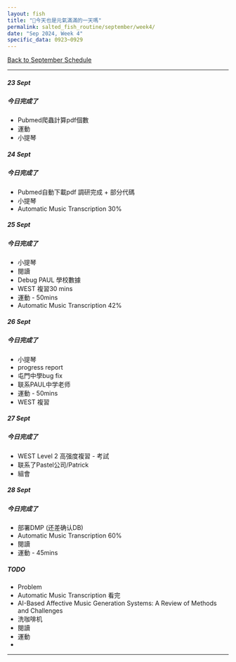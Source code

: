 ```yaml
---
layout: fish
title: "🎐今天也是元氣滿滿的一天嗎"
permalink: salted_fish_routine/september/week4/
date: "Sep 2024, Week 4"
specific_data: 0923~0929
---
```



<a href="{{ '/salted_fish_routine/september/' | relative_url }}">Back to September Schedule</a>


---

##### 23 Sept

##### 今日完成了
 -  Pubmed爬蟲計算pdf個數
 -  運動
 -  小提琴
  



##### 24 Sept


##### 今日完成了
 -  Pubmed自動下載pdf 調研完成 + 部分代碼
 -  小提琴 
 -  Automatic Music Transcription 30%


##### 25 Sept

##### 今日完成了
 -  小提琴 
 -  閱讀
 -  Debug PAUL 學校數據
 -  WEST 複習30 mins  
 -  運動 - 50mins
 -  Automatic Music Transcription 42%


##### 26 Sept



##### 今日完成了
 -  小提琴 
 -  progress report
 -  屯門中學bug fix 
 -  联系PAUL中学老师
 -  運動 - 50mins
 -  WEST 複習 


##### 27 Sept

##### 今日完成了
 -  WEST Level 2 高强度複習 - 考試
 -  联系了Pastel公司/Patrick
 -  組會


##### 28 Sept

##### 今日完成了
- 部署DMP (还差确认DB)
- Automatic Music Transcription 60%
- 閱讀
- 運動 - 45mins



##### TODO
 - Problem 
 - Automatic Music Transcription 看完
 - AI-Based Affective Music Generation Systems: A Review of Methods and Challenges
 - 洗咖啡机
-  閱讀
-  運動
-  


---